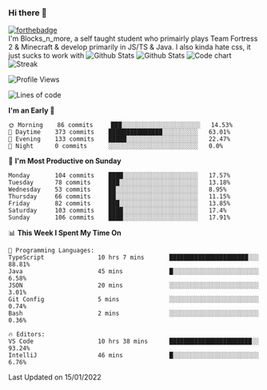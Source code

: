 ### Hi there 👋
[![forthebadge](https://forthebadge.com/images/badges/0-percent-optimized.svg)](https://forthebadge.com)<br>
I'm Blocks_n_more, a self taught student who primairly plays Team Fortress 2 & Minecraft & develop primarily in JS/TS & Java. I also kinda hate css, it just sucks to work with
![Github Stats](https://github-profile-summary-cards.vercel.app/api/cards/profile-details?username=Blocksnmore&theme=github_dark)
![Github Stats](https://github-readme-stats.vercel.app/api?username=blocksnmore&show_icons=true&theme=dark&hide_border=true)
![Code chart](https://github-readme-stats.vercel.app/api/top-langs/?username=blocksnmore&layout=compact&theme=dark&hide_border=true)
![Streak](https://github-readme-streak-stats.herokuapp.com/?user=blocksnmore&theme=dark&hide_border=true)
<!--START_SECTION:waka-->
![Profile Views](http://img.shields.io/badge/Profile%20Views-1-blue)

![Lines of code](https://img.shields.io/badge/From%20Hello%20World%20I%27ve%20Written-2%20Million%20lines%20of%20code-blue)

**I'm an Early 🐤** 

```text
🌞 Morning    86 commits     ███░░░░░░░░░░░░░░░░░░░░░░   14.53% 
🌆 Daytime    373 commits    ███████████████░░░░░░░░░░   63.01% 
🌃 Evening    133 commits    █████░░░░░░░░░░░░░░░░░░░░   22.47% 
🌙 Night      0 commits      ░░░░░░░░░░░░░░░░░░░░░░░░░   0.0%

```
📅 **I'm Most Productive on Sunday** 

```text
Monday       104 commits    ████░░░░░░░░░░░░░░░░░░░░░   17.57% 
Tuesday      78 commits     ███░░░░░░░░░░░░░░░░░░░░░░   13.18% 
Wednesday    53 commits     ██░░░░░░░░░░░░░░░░░░░░░░░   8.95% 
Thursday     66 commits     ██░░░░░░░░░░░░░░░░░░░░░░░   11.15% 
Friday       82 commits     ███░░░░░░░░░░░░░░░░░░░░░░   13.85% 
Saturday     103 commits    ████░░░░░░░░░░░░░░░░░░░░░   17.4% 
Sunday       106 commits    ████░░░░░░░░░░░░░░░░░░░░░   17.91%

```


📊 **This Week I Spent My Time On** 

```text
💬 Programming Languages: 
TypeScript               10 hrs 7 mins       ██████████████████████░░░   88.81% 
Java                     45 mins             █░░░░░░░░░░░░░░░░░░░░░░░░   6.58% 
JSON                     20 mins             ░░░░░░░░░░░░░░░░░░░░░░░░░   3.01% 
Git Config               5 mins              ░░░░░░░░░░░░░░░░░░░░░░░░░   0.74% 
Bash                     2 mins              ░░░░░░░░░░░░░░░░░░░░░░░░░   0.36%

🔥 Editors: 
VS Code                  10 hrs 38 mins      ███████████████████████░░   93.24% 
IntelliJ                 46 mins             █░░░░░░░░░░░░░░░░░░░░░░░░   6.76%

```


 Last Updated on 15/01/2022
<!--END_SECTION:waka-->
